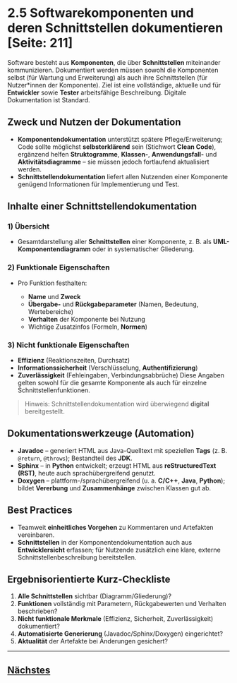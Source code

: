 # 2.5 Softwarekomponenten und deren Schnittstellen dokumentieren [Seite: 211]

Software besteht aus **Komponenten**, die über **Schnittstellen** miteinander kommunizieren. Dokumentiert werden müssen sowohl die Komponenten selbst (für Wartung und Erweiterung) als auch ihre Schnittstellen (für Nutzer*innen der Komponente). Ziel ist eine vollständige, aktuelle und für **Entwickler** sowie **Tester** arbeitsfähige Beschreibung. Digitale Dokumentation ist Standard. 

## Zweck und Nutzen der Dokumentation

* **Komponentendokumentation** unterstützt spätere Pflege/Erweiterung; Code sollte möglichst **selbsterklärend** sein (Stichwort **Clean Code**), ergänzend helfen **Struktogramme**, **Klassen-**, **Anwendungsfall-** und **Aktivitätsdiagramme** – sie müssen jedoch fortlaufend aktualisiert werden. 
* **Schnittstellendokumentation** liefert allen Nutzenden einer Komponente genügend Informationen für Implementierung und Test. 

## Inhalte einer Schnittstellendokumentation

### 1) Übersicht

* Gesamtdarstellung aller **Schnittstellen** einer Komponente, z. B. als **UML-Komponentendiagramm** oder in systematischer Gliederung. 

### 2) Funktionale Eigenschaften

* Pro Funktion festhalten:

  * **Name** und **Zweck**
  * **Übergabe-** und **Rückgabeparameter** (Namen, Bedeutung, Wertebereiche)
  * **Verhalten** der Komponente bei Nutzung
  * Wichtige Zusatzinfos (Formeln, **Normen**) 

### 3) Nicht funktionale Eigenschaften

* **Effizienz** (Reaktionszeiten, Durchsatz)
* **Informationssicherheit** (Verschlüsselung, **Authentifizierung**)
* **Zuverlässigkeit** (Fehleingaben, Verbindungsabbrüche)
  Diese Angaben gelten sowohl für die gesamte Komponente als auch für einzelne Schnittstellenfunktionen. 

> Hinweis: Schnittstellendokumentation wird überwiegend **digital** bereitgestellt. 

## Dokumentationswerkzeuge (Automation)

* **Javadoc** – generiert HTML aus Java-Quelltext mit speziellen **Tags** (z. B. `@return`, `@throws`); Bestandteil des **JDK**. 
* **Sphinx** – in **Python** entwickelt; erzeugt HTML aus **reStructuredText (RST)**, heute auch sprachübergreifend genutzt. 
* **Doxygen** – plattform-/sprachübergreifend (u. a. **C/C++**, **Java**, **Python**); bildet **Vererbung** und **Zusammenhänge** zwischen Klassen gut ab. 

## Best Practices

* Teamweit **einheitliches Vorgehen** zu Kommentaren und Artefakten vereinbaren. 
* **Schnittstellen** in der Komponentendokumentation auch aus **Entwicklersicht** erfassen; für Nutzende zusätzlich eine klare, externe Schnittstellenbeschreibung bereitstellen. 

## Ergebnisorientierte Kurz-Checkliste

1. **Alle Schnittstellen** sichtbar (Diagramm/Gliederung)?
2. **Funktionen** vollständig mit Parametern, Rückgabewerten und Verhalten beschrieben?
3. **Nicht funktionale Merkmale** (Effizienz, Sicherheit, Zuverlässigkeit) dokumentiert?
4. **Automatisierte Generierung** (Javadoc/Sphinx/Doxygen) eingerichtet?
5. **Aktualität** der Artefakte bei Änderungen gesichert?

---

## [Nächstes](../)
